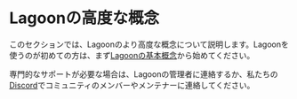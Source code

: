 # Lagoonの高度な概念

このセクションでは、Lagoonのより高度な概念について説明します。Lagoonを使うのが初めての方は、まず[Lagoonの基本概念](../concepts-basics/index.md)から始めてください。

専門的なサポートが必要な場合は、Lagoonの管理者に連絡するか、私たちの[Discord](../community/discord.md)でコミュニティのメンバーやメンテナーに連絡してください。
